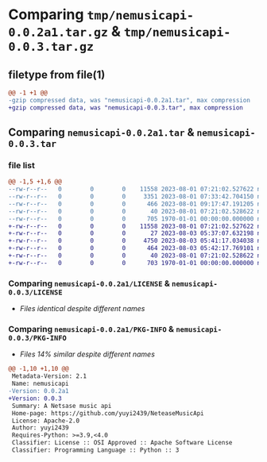 # Comparing `tmp/nemusicapi-0.0.2a1.tar.gz` & `tmp/nemusicapi-0.0.3.tar.gz`

## filetype from file(1)

```diff
@@ -1 +1 @@
-gzip compressed data, was "nemusicapi-0.0.2a1.tar", max compression
+gzip compressed data, was "nemusicapi-0.0.3.tar", max compression
```

## Comparing `nemusicapi-0.0.2a1.tar` & `nemusicapi-0.0.3.tar`

### file list

```diff
@@ -1,5 +1,6 @@
--rw-r--r--   0        0        0    11558 2023-08-01 07:21:02.527622 nemusicapi-0.0.2a1/LICENSE
--rw-r--r--   0        0        0     3351 2023-08-01 07:33:42.704150 nemusicapi-0.0.2a1/NEmusicApi/api.py
--rw-r--r--   0        0        0      466 2023-08-01 09:17:47.191205 nemusicapi-0.0.2a1/pyproject.toml
--rw-r--r--   0        0        0       40 2023-08-01 07:21:02.528622 nemusicapi-0.0.2a1/README.md
--rw-r--r--   0        0        0      705 1970-01-01 00:00:00.000000 nemusicapi-0.0.2a1/PKG-INFO
+-rw-r--r--   0        0        0    11558 2023-08-01 07:21:02.527622 nemusicapi-0.0.3/LICENSE
+-rw-r--r--   0        0        0       27 2023-08-03 05:37:07.632198 nemusicapi-0.0.3/NEmusicApi/__init__.py
+-rw-r--r--   0        0        0     4750 2023-08-03 05:41:17.034038 nemusicapi-0.0.3/NEmusicApi/api.py
+-rw-r--r--   0        0        0      464 2023-08-03 05:42:17.769101 nemusicapi-0.0.3/pyproject.toml
+-rw-r--r--   0        0        0       40 2023-08-01 07:21:02.528622 nemusicapi-0.0.3/README.md
+-rw-r--r--   0        0        0      703 1970-01-01 00:00:00.000000 nemusicapi-0.0.3/PKG-INFO
```

### Comparing `nemusicapi-0.0.2a1/LICENSE` & `nemusicapi-0.0.3/LICENSE`

 * *Files identical despite different names*

### Comparing `nemusicapi-0.0.2a1/PKG-INFO` & `nemusicapi-0.0.3/PKG-INFO`

 * *Files 14% similar despite different names*

```diff
@@ -1,10 +1,10 @@
 Metadata-Version: 2.1
 Name: nemusicapi
-Version: 0.0.2a1
+Version: 0.0.3
 Summary: A Netsase music api
 Home-page: https://github.com/yuyi2439/NeteaseMusicApi
 License: Apache-2.0
 Author: yuyi2439
 Requires-Python: >=3.9,<4.0
 Classifier: License :: OSI Approved :: Apache Software License
 Classifier: Programming Language :: Python :: 3
```

